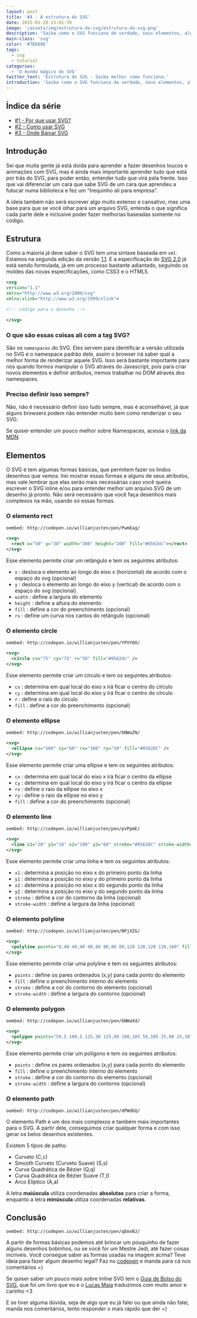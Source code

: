 ```yaml
---
layout: post
title: '#4 - A estrutura do SVG'
date: 2015-01-20 13:01:39
image: '/assets/img/estrutura-do-svg/estrutura-do-svg.png'
description: 'Saiba como o SVG funciona de verdade, seus elementos, alguns de seus atributos e alguns atalhos para facilitarem nosso trabalho.'
main-class: 'svg'
color: '#7D669E'
tags:
  - svg
  - tutorial
categories:
  - 'O mundo mágico do SVG'
twitter_text: 'Estrutura do SVG - Saiba melhor como funciona.'
introduction: 'Saiba como o SVG funciona de verdade, seus elementos, alguns de seus atributos e alguns atalhos para facilitarem nosso trabalho.'
---
```


## Índice da série

- [#1 - Por que usar SVG?](https://willianjusten.com.br/por-que-usar-svg/)
- [#2 - Como usar SVG](https://willianjusten.com.br/como-usar-svg/)
- [#3 - Onde Baixar SVG](https://willianjusten.com.br/onde-baixar-svg/)

## Introdução

Sei que muita gente já está doida para aprender a fazer desenhos loucos e animações com SVG, mas é ainda mais importante aprender tudo que está por trás do SVG, para poder então, entender tudo que virá pela frente. Isso que vai diferenciar um cara que sabe SVG de um cara que aprendeu a futucar numa biblioteca e fez um "trequinho ali para empresa".

A ideia também não será escrever algo muito extenso e cansativo, mas uma base para que se você olhar para um arquivo SVG, entenda o que significa cada parte dele e inclusive poder fazer melhorias baseadas somente no código.

## Estrutura

Como a maioria já deve saber o SVG tem uma sintaxe baseada em `xml`. Estamos na segunda edição da versão [1.1](http://www.w3.org/TR/SVG/). E a especificação do [SVG 2.0](http://www.w3.org/TR/SVG2/) já está sendo formulada, já em um processo bastante adiantado, seguindo os moldes das novas especificações, como CSS3 e o HTML5.

```xml
<svg
version="1.1"
xmlns="http://www.w3.org/2000/svg"
xmlns:xlink="http://www.w3.org/1999/xlink">

<!-- código para o desenho -->

</svg>
```

### O que são essas coisas ali com a tag SVG?

São os `namespaces` do SVG. Eles servem para identificar a versão utilizada no SVG e o namespace padrão dele, assim o browser irá saber qual a melhor forma de renderizar aquele SVG. Isso será bastante importante para nós quando formos manipular o SVG através do Javascript, pois para criar novos elementos e definir atributos, iremos trabalhar no DOM através dos namespaces.

### Preciso definir isso sempre?

Não, não é necessário definir isso tudo sempre, mas é aconselhável, já que alguns browsers podem não entender muito bem como renderizar o seu SVG.

Se quiser entender um pouco melhor sobre Namespaces, acessa o [link da MDN](https://developer.mozilla.org/en/docs/Web/SVG/Namespaces_Crash_Course).

## Elementos

O SVG é tem algumas formas básicas, que permitem fazer os lindos desenhos que vemos. Irei mostrar essas formas e alguns de seus atributos, mas vale lembrar que elas serão mais necessárias caso você queira escrever o SVG inline e/ou para entender melhor um arquivo SVG de um desenho já pronto. Não será necessário que você faça desenhos mais complexos na mão, usando só essas formas.

### O elemento rect

`oembed: http://codepen.io/willianjusten/pen/PwmEag/`

```xml
<svg>
  <rect x="50" y="30" width="300" height="200" fill="#0562dc"></rect>
</svg>
```

Esse elemento permite criar um retângulo e tem os seguintes atributos:

- `x` : desloca o elemento ao longo do eixo x (horizontal) de acordo com o espaço do svg (opcional)
- `y` : desloca o elemento ao longo do eixo y (vertical) de acordo com o espaço do svg (opcional)
- `width` : define a largura do elemento
- `height` : define a altura do elemento
- `fill` : define a cor do preenchimento (opcional)
- `rx` : define um curva nos cantos do retângulo (opcional)

### O elemento circle

`oembed: http://codepen.io/willianjusten/pen/YPVYOO/`

```xml
<svg>
  <circle cx="75" cy="75" r="50" fill="#0562dc" />
</svg>
```

Esse elemento permite criar um círculo e tem os seguintes atributos:

- `cx` : determina em qual local do eixo x irá ficar o centro do círculo
- `cy` : determina em qual local do eixo y irá ficar o centro do círculo
- `r` : define o raio do círculo
- `fill` : define a cor do preenchimento (opcional)

### O elemento ellipse

`oembed: http://codepen.io/willianjusten/pen/bNWaZN/`

```xml
<svg>
  <ellipse cx="100" cy="60" rx="100" ry="50" fill="#0562DC" />
</svg>
```

Esse elemento permite criar uma ellipse e tem os seguintes atributos:

- `cx` : determina em qual local do eixo x irá ficar o centro da ellipse
- `cy` : determina em qual local do eixo y irá ficar o centro da ellipse
- `rx` : define o raio da ellipse no eixo x
- `ry` : define o raio da ellipse no eixo y
- `fill` : define a cor do preenchimento (opcional)

### O elemento line

`oembed: http://codepen.io/willianjusten/pen/pvPpmE/`

```xml
<svg>
  <line x1="20" y1="10" x2="180" y2="60" stroke="#0562DC" stroke-width="4"/>
</svg>
```

Esse elemento permite criar uma linha e tem os seguintes atributos:

- `x1` : determina a posição no eixo x do primeiro ponto da linha
- `y1` : determina a posição no eixo y do primeiro ponto da linha
- `x2` : determina a posição no eixo x do segundo ponto da linha
- `y2` : determina a posição no eixo y do segundo ponto da linha
- `stroke` : define a cor do contorno da linha (opcional)
- `stroke-width` : define a largura da linha (opcional)

### O elemento polyline

`oembed: http://codepen.io/willianjusten/pen/NPjXZG/`

```xml
<svg>
  <polyline points="0,40 40,40 40,80 80,80 80,120 120,120 120,160" fill="white" stroke="#0562DC" stroke-width="4" />
</svg>
```

Esse elemento permite criar uma polyline e tem os seguintes atributos:

- `points` : define os pares ordenados (x,y) para cada ponto do elemento
- `fill` : define o preenchimento interno do elemento
- `stroke` : define a cor do contorno do elemento (opcional)
- `stroke-width` : define a largura do contorno (opcional)

### O elemento polygon

`oembed: http://codepen.io/willianjusten/pen/bNWaXd/`

```xml
<svg>
  <polygon points="50,5 100,5 125,30 125,80 100,105 50,105 25,80 25,30" fill="#0562DC" stroke="#000" stroke-width="4"/>
</svg>
```

Esse elemento permite criar um polígono e tem os seguintes atributos:

- `points` : define os pares ordenados (x,y) para cada ponto do elemento
- `fill` : define o preenchimento interno do elemento
- `stroke` : define a cor do contorno do elemento (opcional)
- `stroke-width` : define a largura do contorno (opcional)

### O elemento path

`oembed: http://codepen.io/willianjusten/pen/dPWdbQ/`

O elemento Path é um dos mais complexos e também mais importantes para o SVG. A partir dele, conseguimos criar qualquer forma e com isso gerar os belos desenhos existentes.

Existem 5 tipos de paths:

- Curveto (C,c)
- Smooth Curveto (Curveto Suave) (S,s)
- Curva Quadrática de Bézier (Q,q)
- Curva Quadrática de Bézier Suave (T,t)
- Arco Elíptico (A,a)

A letra **maiúscula** utiliza coordenadas **absolutas** para criar a forma, enquanto a letra **minúscula** utiliza coordenadas **relativas**.

## Conclusão

`oembed: http://codepen.io/willianjusten/pen/qEmxNJ/`

A partir de formas básicas podemos até brincar um pouquinho de fazer alguns desenhos bobinhos, ou se você for um Mestre Jedi, até fazer coisas incríveis. Você consegue saber as formas usadas na imagem acima? Teve ideia para fazer algum desenho legal? Faz no [codepen](http://codepen.io/) e manda para cá nos comentários =)

Se quiser saber um pouco mais sobre Inline SVG tem o [Guia de Bolso do SVG](https://github.com/jonitrythall/svgpocketguide/blob/master/svgpocketguide-ptbr.md), que foi um livro que eu e o [Lucas Maia](https://github.com/lucasmaiaesilva) traduzimos com muito amor e carinho <3

E se tiver alguma dúvida, seja de algo que eu já falei ou que ainda não falei, manda nos comentários, tento responder o mais rápido que der =)
